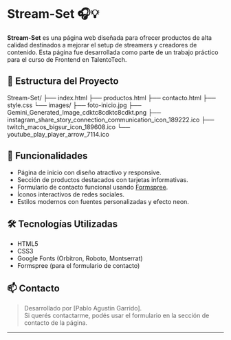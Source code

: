 # Stream-Set 🎧💡

**Stream-Set** es una página web diseñada para ofrecer productos de alta calidad destinados a mejorar el setup de streamers y creadores de contenido. Esta página fue desarrollada como parte de un trabajo práctico para el curso de Frontend en TalentoTech.

## 📁 Estructura del Proyecto

Stream-Set/
├── index.html
├── productos.html
├── contacto.html
├── style.css
└── images/
├── foto-inicio.jpg
├── Gemini_Generated_Image_cdktc8cdktc8cdkt.png
├── instagram_share_story_connection_communication_icon_189222.ico
├── twitch_macos_bigsur_icon_189608.ico
└── youtube_play_player_arrow_7114.ico


## 🚀 Funcionalidades

- Página de inicio con diseño atractivo y responsive.
- Sección de productos destacados con tarjetas informativas.
- Formulario de contacto funcional usando [Formspree](https://formspree.io/).
- Íconos interactivos de redes sociales.
- Estilos modernos con fuentes personalizadas y efecto neon.

## 🛠️ Tecnologías Utilizadas

- HTML5
- CSS3
- Google Fonts (Orbitron, Roboto, Montserrat)
- Formspree (para el formulario de contacto)



## 📫 Contacto

> Desarrollado por [Pablo Agustin Garrido].  
> Si querés contactarme, podés usar el formulario en la sección de contacto de la página.

---

